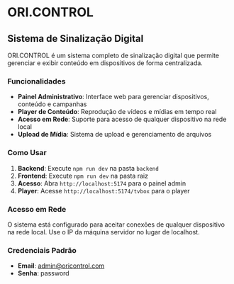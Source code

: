 # ORI.CONTROL

## Sistema de Sinalização Digital

ORI.CONTROL é um sistema completo de sinalização digital que permite gerenciar e exibir conteúdo em dispositivos de forma centralizada.

### Funcionalidades

- **Painel Administrativo**: Interface web para gerenciar dispositivos, conteúdo e campanhas
- **Player de Conteúdo**: Reprodução de vídeos e mídias em tempo real
- **Acesso em Rede**: Suporte para acesso de qualquer dispositivo na rede local
- **Upload de Mídia**: Sistema de upload e gerenciamento de arquivos

### Como Usar

1. **Backend**: Execute `npm run dev` na pasta `backend`
2. **Frontend**: Execute `npm run dev` na pasta raiz
3. **Acesso**: Abra `http://localhost:5174` para o painel admin
4. **Player**: Acesse `http://localhost:5174/tvbox` para o player

### Acesso em Rede

O sistema está configurado para aceitar conexões de qualquer dispositivo na rede local. Use o IP da máquina servidor no lugar de localhost.

### Credenciais Padrão

- **Email**: admin@oricontrol.com
- **Senha**: password